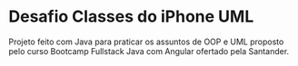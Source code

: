 
# Desafio Classes do iPhone UML

Projeto feito com Java para praticar os assuntos de OOP e UML proposto pelo curso Bootcamp Fullstack Java com Angular ofertado pela Santander.


